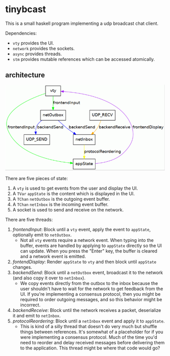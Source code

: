 # tinybcast

This is a small haskell program implementing a udp broadcast chat client.

Dependencies:

* `vty` provides the UI.
* `network` provides the sockets.
* `async` provides threads.
* `stm` provides mutable references which can be accessed atomically.

## architecture

![threads](threads.dot.gif)

There are five pieces of state:

1. A `vty` is used to get events from the user and display the UI.
1. A `TVar` `appState` is the content which is displayed in the UI.
1. A `TChan` `netOutbox` is the outgoing event buffer.
1. A `TChan` `netInbox` is the incoming event buffer.
1. A socket is used to send and receive on the network.

There are five threads:

1. *frontendInput*: Block until a `vty` event, apply the event to `appState`,
   optionally emit to `netOutbox`.
    * Not all `vty` events require a network event. When typing into the
      buffer, events are handled by applying to `appState` directly so the UI
      can update. When you press the "Enter" key, the buffer is cleared and a
      network event is emitted.
1. *fontendDisplay*: Render `appState` to `vty` and then block until `appState`
   changes.
1. *backendSend*: Block until a `netOutbox` event, broadcast it to the network
   (and also copy it over to `netInbox`).
    * We copy events directly from the outbox to the inbox because the user
      shouldn't have to wait for the network to get feedback from the UI. If
      you're implementing a consensus protocol, then you might be required to
      order outgoing messages, and so this behavior might be incorrect.
1. *backendReceive*: Block until the network receives a packet, deserialize it
   and emit to `netInbox`.
1. *protocolReordering*: Block until a `netInbox` event and apply it to
   `appState`.
    * This is kind of a silly thread that doesn't do very much but shuffle
      things between references. It's somewhat of a placeholder for if you were
      implementing a consensus protocol. Much of the time you'd need to reorder
      and delay received messages before delivering them to the application.
      This thread might be where that code would go?
